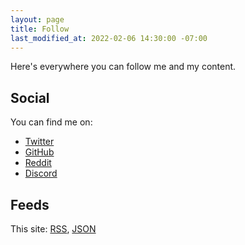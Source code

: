 ```yaml
---
layout: page
title: Follow
last_modified_at: 2022-02-06 14:30:00 -07:00
---
```


Here's everywhere you can follow me and my content.

## Social

<p>You can find me on:</p>
<p>
  <ul class="ps-0 list-unstyled">
    <li><i class="fab fa-twitter" style="color: #1DA1F2"></i> <a href="https://twitter.com/_johlym">Twitter</a></li>
    <li><i class="fab fa-github" style="color: #333333"></i> <a href="https://github.com/johlym">GitHub</a></li>
    <li><i class="fab fa-reddit" style="color: #FF4500"></i> <a href="https://reddit.com/u/salariedloaf">Reddit</a></li>
    <li><i class="fab fa-discord" style="color: #5865F2"></i> <a href="https://discords.com/bio/p/nachopasa">Discord</a></li>
  </ul>
</p>

## Feeds

This site: <i class="far fa-rss-square"></i> <a href="/feed.rss">RSS</a>, <i class="far fa-brackets-curly"></i> <a href="/feed.json">JSON</a>
